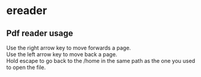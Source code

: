 ﻿# ereader

## Pdf reader usage
Use the right arrow key to move forwards a page.  
Use the left arrow key to move back a page.  
Hold escape to go back to the /home in the same path as the one you used to open the file.  
